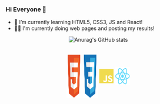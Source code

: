 ### Hi Everyone 👋

- 🌱 I’m currently learning HTML5, CSS3, JS and React!
- 👨‍💻 I'm currently doing web pages and posting my results!

<div align="center">
  
  ![Anurag's GitHub stats](https://github-readme-stats.vercel.app/api?username=jlrocha99&show_icons=true&theme=radical)
  
 </div>
 
 
 <div style="display: inline_block" align="center"><br>
  
  <img align="center" alt="Jl_Rocha-HTML" height="120" width="40" src="https://raw.githubusercontent.com/devicons/devicon/master/icons/html5/html5-original.svg">
  <img align="center" alt="JL_Rocha-CSS" height="120" width="40" src="https://raw.githubusercontent.com/devicons/devicon/master/icons/css3/css3-original.svg">
  <img align="center" alt="JL_Rocha-JS" height="40" width="40" src="https://raw.githubusercontent.com/devicons/devicon/master/icons/javascript/javascript-plain.svg">
  <img align="center" alt="JL_Rocha-React" height="50" width="40" src="https://raw.githubusercontent.com/devicons/devicon/master/icons/react/react-original.svg">

          
